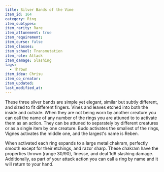 ```yaml
---
title: Silver Bands of the Vine
item_id: 164
category: Ring
item_subtypes:
item_rarity: Rare
item_attunement: true
item_requirement:
item_curse: false
item_classes:
item_school: Transmutation
item_role: Attack
item_damage: Slashing
tags:
  - Thrown
item_idea: Chrisu
item_co_creator:
item_updated:
last_modified_at:
---
```


These three silver bands are simple yet elegant, similar but subtly different, and sized to fit different fingers. Vines and leaves etched into both the inside and outside. When they are not being worn by another creature you can call the name of any number of the rings you are attuned to to activate them as an action. They can be attuned to separately by different creatures or as a single item by one creature. Budo activates the smallest of the rings, Vignes activates the middle one, and the largest's name is Reben.

When activated each ring expands to a large metal chakram, perfectly smooth except for their etchings, and razor sharp. These chakram have the properties thrown (range 30/90), finesse, and deal 1d6 slashing damage. Additionally, as part of your attack action you can call a ring by name and it will return to your hand.
